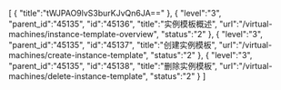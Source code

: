 [
	{
		"title":"tWJPAO9lvS3burKJvQn6JA=="
	},
	{
		"level":"3",
		"parent_id":"45135",
		"id":"45136",
		"title":"实例模板概述",
		"url":"/virtual-machines/instance-template-overview",
		"status":"2"
	},
	{
		"level":"3",
		"parent_id":"45135",
		"id":"45137",
		"title":"创建实例模板",
		"url":"/virtual-machines/create-instance-template",
		"status":"2"
	},
	{
		"level":"3",
		"parent_id":"45135",
		"id":"45138",
		"title":"删除实例模板",
		"url":"/virtual-machines/delete-instance-template",
		"status":"2"
	}
]